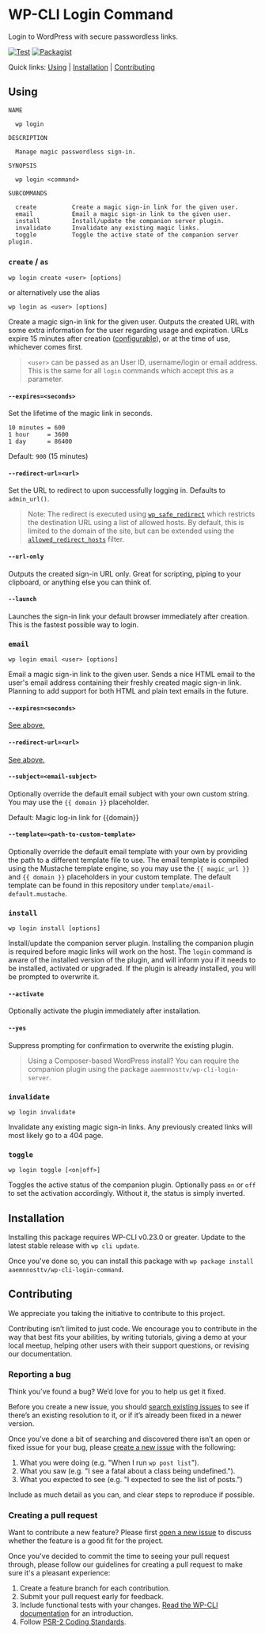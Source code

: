 # WP-CLI Login Command

Login to WordPress with secure passwordless links.

[![Test](https://github.com/aaemnnosttv/wp-cli-login-command/actions/workflows/test.yml/badge.svg)](https://github.com/aaemnnosttv/wp-cli-login-command/actions/workflows/test.yml)
[![Packagist](https://img.shields.io/packagist/v/aaemnnosttv/wp-cli-login-command.svg)](https://packagist.org/packages/aaemnnosttv/wp-cli-login-command)

Quick links: [Using](#using) | [Installation](#installation) | [Contributing](#contributing)

## Using

```
NAME

  wp login

DESCRIPTION

  Manage magic passwordless sign-in.

SYNOPSIS

  wp login <command>

SUBCOMMANDS

  create          Create a magic sign-in link for the given user.
  email           Email a magic sign-in link to the given user.
  install         Install/update the companion server plugin.
  invalidate      Invalidate any existing magic links.
  toggle          Toggle the active state of the companion server plugin.

```

### `create` / `as`

```
wp login create <user> [options]
```
or alternatively use the alias
```
wp login as <user> [options]
```

Create a magic sign-in link for the given user.  Outputs the created URL with some extra information for the user regarding usage and expiration.  URLs expire 15 minutes after creation ([configurable](#--expiresseconds)), or at the time of use, whichever comes first.

> `<user>` can be passed as an User ID, username/login or email address. This is the same for all `login` commands which accept this as a parameter.

#### `--expires=<seconds>`

Set the lifetime of the magic link in seconds.

    10 minutes = 600
    1 hour     = 3600
    1 day      = 86400

Default: `900` (15 minutes)

#### `--redirect-url=<url>`

Set the URL to redirect to upon successfully logging in. Defaults to `admin_url()`.

> Note: The redirect is executed using [`wp_safe_redirect`](https://developer.wordpress.org/reference/functions/wp_safe_redirect/) which restricts the destination URL using a list of allowed hosts. By default, this is limited to the domain of the site, but can be extended using the [`allowed_redirect_hosts`](https://developer.wordpress.org/reference/hooks/allowed_redirect_hosts/) filter.

#### `--url-only`

Outputs the created sign-in URL only. Great for scripting, piping to your clipboard, or anything else you can think of.

#### `--launch`

Launches the sign-in link your default browser immediately after creation.  This is the fastest possible way to login.

### `email`

```
wp login email <user> [options]
```

Email a magic sign-in link to the given user.  Sends a nice HTML email to the user's email address containing their freshly created magic sign-in link.  Planning to add support for both HTML and plain text emails in the future.

#### `--expires=<seconds>`

[See above.](#--expiresseconds)

#### `--redirect-url=<url>`

[See above.](#--redirect-urlurl)

#### `--subject=<email-subject>`

Optionally override the default email subject with your own custom string. You may use the `{{ domain }}` placeholder.

Default: Magic log-in link for {{domain}}

#### `--template=<path-to-custom-template>`

Optionally override the default email template with your own by providing the path to a different template file to use.
The email template is compiled using the Mustache template engine, so you may use the `{{ magic_url }}` and `{{ domain }}` placeholders in your custom template.  The default template can be found in this repository under `template/email-default.mustache`.

### `install`

```
wp login install [options]
```

Install/update the companion server plugin.  Installing the companion plugin is required before magic links will work on the host.
The `login` command is aware of the installed version of the plugin, and will inform you if it needs to be installed, activated or upgraded.
If the plugin is already installed, you will be prompted to overwrite it.

#### `--activate`

Optionally activate the plugin immediately after installation.

#### `--yes`

Suppress prompting for confirmation to overwrite the existing plugin.

> Using a Composer-based WordPress install? You can require the companion plugin using the package `aaemnnosttv/wp-cli-login-server`.

### `invalidate`

```
wp login invalidate
```

Invalidate any existing magic sign-in links.  Any previously created links will most likely go to a 404 page.

### `toggle`

```
wp login toggle [<on|off>]
```

Toggles the active status of the companion plugin.  Optionally pass `on` or `off` to set the activation accordingly. Without it, the status is simply inverted.

## Installation

Installing this package requires WP-CLI v0.23.0 or greater. Update to the latest stable release with `wp cli update`.

Once you've done so, you can install this package with `wp package install aaemnnosttv/wp-cli-login-command`.

## Contributing

We appreciate you taking the initiative to contribute to this project.

Contributing isn’t limited to just code. We encourage you to contribute in the way that best fits your abilities, by writing tutorials, giving a demo at your local meetup, helping other users with their support questions, or revising our documentation.

### Reporting a bug

Think you’ve found a bug? We’d love for you to help us get it fixed.

Before you create a new issue, you should [search existing issues](https://github.com/aaemnnosttv/wp-cli-login-command/issues?q=label%3Abug%20) to see if there’s an existing resolution to it, or if it’s already been fixed in a newer version.

Once you’ve done a bit of searching and discovered there isn’t an open or fixed issue for your bug, please [create a new issue](https://github.com/aaemnnosttv/wp-cli-login-command/issues/new) with the following:

1. What you were doing (e.g. "When I run `wp post list`").
2. What you saw (e.g. "I see a fatal about a class being undefined.").
3. What you expected to see (e.g. "I expected to see the list of posts.")

Include as much detail as you can, and clear steps to reproduce if possible.

### Creating a pull request

Want to contribute a new feature? Please first [open a new issue](https://github.com/aaemnnosttv/wp-cli-login-command/issues/new) to discuss whether the feature is a good fit for the project.

Once you've decided to commit the time to seeing your pull request through, please follow our guidelines for creating a pull request to make sure it's a pleasant experience:

1. Create a feature branch for each contribution.
2. Submit your pull request early for feedback.
3. Include functional tests with your changes. [Read the WP-CLI documentation](https://wp-cli.org/docs/pull-requests/#functional-tests) for an introduction.
4. Follow [PSR-2 Coding Standards](http://www.php-fig.org/psr/psr-2/).

